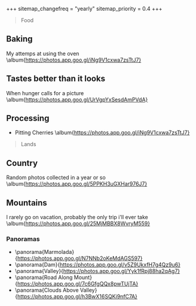 +++
sitemap_changefreq = "yearly"
sitemap_priority = 0.4
+++

> Food

## Baking
My attemps at using the oven \album{https://photos.app.goo.gl/iNg9V1cxwa7zsTtJ7}

## Tastes better than it looks
When hunger calls for a picture \album{https://photos.app.goo.gl/UrVgpYxSesdAmPVdA}

## Processing
- Pitting Cherries \album{https://photos.app.goo.gl/iNg9V1cxwa7zsTtJ7}

> Lands

## Country
Random photos collected in a year or so \album{https://photos.app.goo.gl/5PPKH3uGXHar976J7}

## Mountains
I rarely go on vacation, probably the only trip i'll ever take \album{https://photos.app.goo.gl/25MjMBBX8WvryM559}

### Panoramas
- \panorama{Marmolada}{https://photos.app.goo.gl/N7NNb2oKeMdAGS597}
- \panorama{Dam}{https://photos.app.goo.gl/v5Z9UkxfH7g4Qz9u6}
- \panorama{Valley}{https://photos.app.goo.gl/Yyk1fRpj88ha2qAg7}
- \panorama{Road Along Mount}{https://photos.app.goo.gl/7c6GfgQQx8pwTUjTA}
- \panorama{Clouds Above Valley}{https://photos.app.goo.gl/h3BwX16SQKi9nfC7A}

